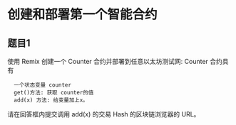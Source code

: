 # 创建和部署第一个智能合约

## 题目1

使用 Remix 创建一个 Counter 合约并部署到任意以太坊测试网:
Counter 合约具有

```
  一个状态变量 counter
  get()方法: 获取 counter的值
  add(x) 方法: 给变量加上x。
```

请在回答框内提交调用 add(x) 的交易 Hash 的区块链浏览器的 URL。




